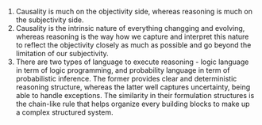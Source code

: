 1. Causality is much on the objectivity side, whereas reasoning is much on the subjectivity side.
2. Causality is the intrinsic nature of everything changging and evolving, 
whereas reasoning is the way how we capture and interpret this nature to
reflect the objectivity closely as much as possible and go beyond the limitation of our subjectivity. 
3. There are two types of language to execute reasoning - logic language in term of logic programming,
and probability language in term of probabilistic inference.
The former provides clear and deterministic reasoning structure,
whereas the latter well captures uncertainty, being able to handle exceptions.
The similarity in their formulation structures is the chain-like rule that helps 
organize every building blocks to make up a complex structured system.
